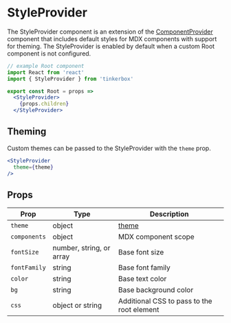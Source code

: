 
# StyleProvider

The StyleProvider component is an extension of the [ComponentProvider](/ComponentProvider) component that includes default styles for MDX components with support for theming.
The StyleProvider is enabled by default when a custom Root component is not configured.

```jsx
// example Root component
import React from 'react'
import { StyleProvider } from 'tinkerbox'

export const Root = props =>
  <StyleProvider>
    {props.children}
  </StyleProvider>
```

## Theming

Custom themes can be passed to the StyleProvider with the `theme` prop.

```jsx
<StyleProvider
  theme={theme}
/>
```

## Props

Prop | Type | Description
---|---|---
`theme` | object | [theme](#theming)
`components` | object | MDX component scope
`fontSize` | number, string, or array | Base font size
`fontFamily` | string | Base font family
`color` | string | Base text color
`bg` | string | Base background color
`css` | object or string | Additional CSS to pass to the root element


